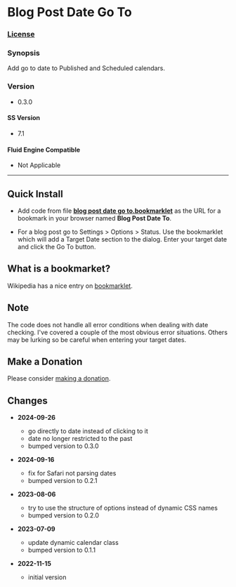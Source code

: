 # Blog Post Date Go To

### [License][1]

### Synopsis

Add go to date to Published and Scheduled calendars.

### Version

  * 0.3.0

#### SS Version

  * 7.1

#### Fluid Engine Compatible

  * Not Applicable

---

## Quick Install

* Add code from file **[blog post date go to.bookmarklet][2]** as the URL for a
  bookmark in your browser named **Blog Post Date To**.
  
* For a blog post go to Settings > Options > Status. Use the bookmarklet which
  will add a Target Date section to the dialog. Enter your target date and click
  the Go To button.

## What is a bookmarket?

Wikipedia has a nice entry on [bookmarklet][3].

## Note

The code does not handle all error conditions when dealing with date checking.
I've covered a couple of the most obvious error situations. Others may be
lurking so be careful when entering your target dates.

## Make a Donation

Please consider [making a donation][4].

## Changes

* **2024-09-26**

  * go directly to date instead of clicking to it
  * date no longer restricted to the past
  * bumped version to 0.3.0
  
* **2024-09-16**

  * fix for Safari not parsing dates
  * bumped version to 0.2.1
  
* **2023-08-06**

  * try to use the structure of options instead of dynamic CSS names
  * bumped version to 0.2.0
  
* **2023-07-09**

  * update dynamic calendar class
  * bumped version to 0.1.1
  
* **2022-11-15**

  * initial version

[1]: https://github.com/tomsWebConsulting/twcsl/blob/main/LICENSE.txt#L1
[2]: blog%20post%20date%20go%20to.bookmarklet#L1
[3]: https://en.wikipedia.org/wiki/Bookmarklet
[4]: https://github.com/tomsWebConsulting/twcsl#make-a-donation
